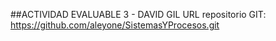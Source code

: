 ##ACTIVIDAD EVALUABLE 3 - DAVID GIL URL repositorio GIT: https://github.com/aleyone/SistemasYProcesos.git